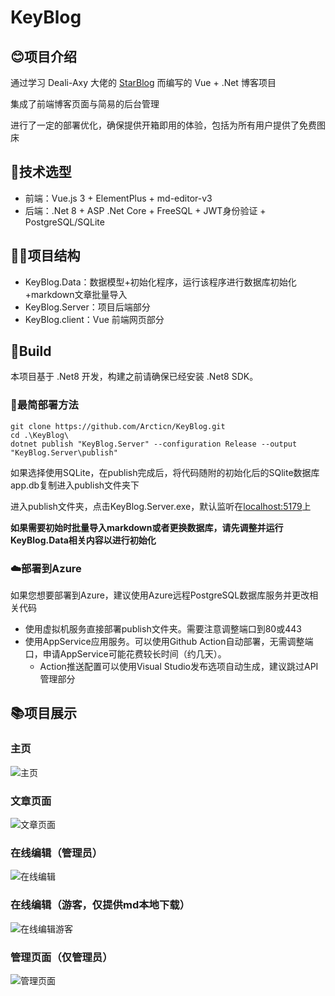# KeyBlog
## 😊项目介绍
通过学习 Deali-Axy 大佬的 [StarBlog](https://github.com/Deali-Axy/StarBlog) 而编写的 Vue + .Net 博客项目

集成了前端博客页面与简易的后台管理

进行了一定的部署优化，确保提供开箱即用的体验，包括为所有用户提供了免费图床

## 🙂技术选型
- 前端：Vue.js 3 + ElementPlus + md-editor-v3
- 后端：.Net 8 + ASP .Net Core + FreeSQL + JWT身份验证 + PostgreSQL/SQLite

## 😶‍🌫️项目结构
- KeyBlog.Data：数据模型+初始化程序，运行该程序进行数据库初始化+markdown文章批量导入
- KeyBlog.Server：项目后端部分
- KeyBlog.client：Vue 前端网页部分
 
## 🥰Build
本项目基于 .Net8 开发，构建之前请确保已经安装 .Net8 SDK。

### 🐬最简部署方法
```
git clone https://github.com/Arcticn/KeyBlog.git
cd .\KeyBlog\
dotnet publish "KeyBlog.Server" --configuration Release --output "KeyBlog.Server\publish"
```
如果选择使用SQLite，在publish完成后，将代码随附的初始化后的SQlite数据库app.db复制进入publish文件夹下

进入publish文件夹，点击KeyBlog.Server.exe，默认监听在[localhost:5179](localhost:5179)上

**如果需要初始时批量导入markdown或者更换数据库，请先调整并运行KeyBlog.Data相关内容以进行初始化**

### ☁️部署到Azure
如果您想要部署到Azure，建议使用Azure远程PostgreSQL数据库服务并更改相关代码
- 使用虚拟机服务直接部署publish文件夹。需要注意调整端口到80或443
- 使用AppService应用服务。可以使用Github Action自动部署，无需调整端口，申请AppService可能花费较长时间（约几天）。
  - Action推送配置可以使用Visual Studio发布选项自动生成，建议跳过API管理部分



## 📚项目展示
### 主页
![主页](https://p.inari.site/usr/876/66840404dc567.png)

### 文章页面
![文章页面](https://p.inari.site/usr/876/6684043da589d.png)

### 在线编辑（管理员）
![在线编辑](https://p.inari.site/usr/876/66840443cb8ce.png)

### 在线编辑（游客，仅提供md本地下载）
![在线编辑游客](https://p.inari.site/usr/876/668404493eb87.png)

### 管理页面（仅管理员）
![管理页面](https://p.inari.site/usr/876/66840453e9f9a.png)



